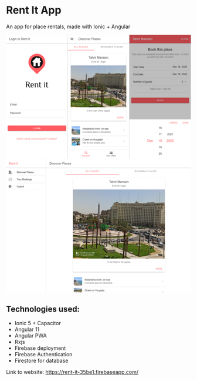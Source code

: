 # Rent It App
An app for place rentals, made with Ionic + Angular

![mobile-preview](github-preview-mobile.png)
![web-preview](github-preview-web.png)

## Technologies used:
* Ionic 5 + Capacitor
* Angular 11
* Angular PWA
* Rxjs
* Firebase deployment
* Firebase Authentication
* Firestore for database

Link to website:
https://rent-it-35be1.firebaseapp.com/
